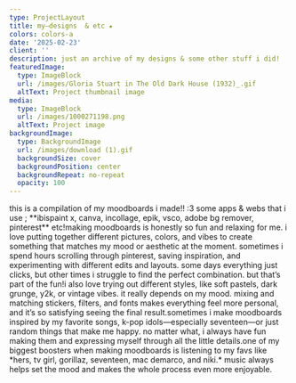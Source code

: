 ```yaml
---
type: ProjectLayout
title: my—designs  & etc ★
colors: colors-a
date: '2025-02-23'
client: ''
description: just an archive of my designs & some other stuff i did!
featuredImage:
  type: ImageBlock
  url: /images/Gloria Stuart in The Old Dark House (1932)_.gif
  altText: Project thumbnail image
media:
  type: ImageBlock
  url: /images/1000271198.png
  altText: Project image
backgroundImage:
  type: BackgroundImage
  url: /images/download (1).gif
  backgroundSize: cover
  backgroundPosition: center
  backgroundRepeat: no-repeat
  opacity: 100
---
```

<div style="text-align: left">this is a compilation of my moodboards i made!! :3 some apps & webs that i use ; **ibispaint x, canva, incollage, epik, vsco, adobe bg remover, pinterest** etc!making moodboards is honestly so fun and relaxing for me. i love putting together different pictures, colors, and vibes to create something that matches my mood or aesthetic at the moment. sometimes i spend hours scrolling through pinterest, saving inspiration, and experimenting with different edits and layouts. some days everything just clicks, but other times i struggle to find the perfect combination. but that’s part of the fun!i also love trying out different styles, like soft pastels, dark grunge, y2k, or vintage vibes. it really depends on my mood. mixing and matching stickers, filters, and fonts makes everything feel more personal, and it’s so satisfying seeing the final result.sometimes i make moodboards inspired by my favorite songs, k-pop idols—especially seventeen—or just random things that make me happy. no matter what, i always have fun making them and expressing myself through all the little details.one of my biggest boosters when making moodboards is listening to my favs like *hers, tv girl, gorillaz, seventeen, mac demarco, and niki.* music always helps set the mood and makes the whole process even more enjoyable.</div>

